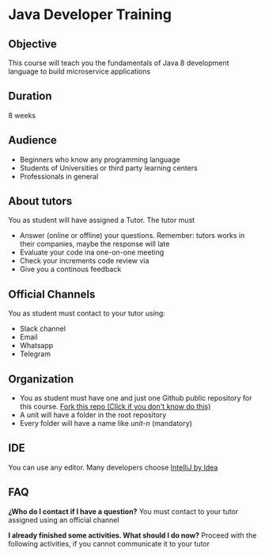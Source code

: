 # Java Developer Training

## Objective 
This course will teach you the fundamentals of Java 8 development language to build microservice applications

## Duration
8 weeks

## Audience
- Beginners who know any programming language
- Students of Universities or third party learning centers
- Professionals in general

## About tutors
You as student will have assigned a Tutor. The tutor must
- Answer (online or offline) your questions. Remember: tutors works in their companies, maybe the response will late
- Evaluate your code ina one-on-one meeting
- Check your increments code review via
- Give you a continous feedback

## Official Channels
You as student must contact to your tutor using:
- Slack channel
- Email
- Whatsapp
- Telegram

## Organization
- You as student must have one and just one Github  public repository for this course. [Fork this repo (Click if you don't know do this)](https://help.github.com/articles/fork-a-repo/)
- A unit will have a folder in the root repository
- Every folder will have a name like *unit-n* (mandatory)

## IDE
You can use any editor. Many developers choose [IntelliJ by Idea](https://www.jetbrains.com/es-es/idea/download/)

## FAQ
**¿Who do I contact if I have a question?**
You must contact to your tutor assigned using an official channel

**I already finished some activities. What should I do now?**
Proceed with the following activities, if you cannot communicate it to your tutor


